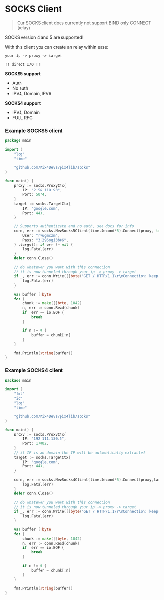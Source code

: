 # SOCKS Client

> Our SOCKS client does currently not support BIND only CONNECT (relay)

SOCKS version 4 and 5 are supported!

With this client you can create an relay within ease:

```
your ip -> proxy -> target

!! direct I/O !!
```

**SOCKS5 support**

- Auth
- No auth
- IPV4, Domain, IPV6

**SOCKS4 support**

- IPV4, Domain
- FULL RFC

### Example SOCKS5 client

```go
package main

import (
	"log"
	"time"

	"github.com/Pix4Devs/pix4lib/socks"
)

func main() {
	proxy := socks.ProxyCtx{
		IP: "2.56.119.93",
		Port: 5074,
	}
	target := socks.TargetCtx{
		IP: "google.com",
		Port: 443,
	}

	// Supports authenticate and no auth, see docs for info
	conn, err := socks.NewSocks5Client(time.Second*5).Connect(proxy, true, socks.Auth{
		User: "rvugmczm",
		Pass: "3j296ogi3b86",
	} ,target); if err != nil {
		log.Fatal(err)
	}
	defer conn.Close()

	// do whatever you want with this connection
	// it is now tunneled through your ip -> proxy -> target
	if _, err := conn.Write([]byte("GET / HTTP/1.1\r\nConnection: keep-alive\r\n")); err != nil {
		log.Fatal(err)
	}

	var buffer []byte
	for {
		chunk := make([]byte, 1042)
		n, err := conn.Read(chunk)
		if  err == io.EOF {
			break
		}

		if n != 0 {
			buffer = chunk[:n]
		}
	}

	fmt.Println(string(buffer))
}
```

### Example SOCKS4 client

```go
package main

import (
	"fmt"
	"io"
	"log"
	"time"

	"github.com/Pix4Devs/pix4lib/socks"
)

func main() {
	proxy := socks.ProxyCtx{
		IP: "192.111.130.5",
		Port: 17002,
	}
    // if IP is an domain the IP will be automatically extracted
	target := socks.TargetCtx{
		IP: "google.com",
		Port: 443,
	}

	conn, err := socks.NewSocks4Client(time.Second*5).Connect(proxy,target); if err != nil {
		log.Fatal(err)
	}
	defer conn.Close()

	// do whatever you want with this connection
	// it is now tunneled through your ip -> proxy -> target
	if _, err := conn.Write([]byte("GET / HTTP/1.1\r\nConnection: keep-alive\r\n")); err != nil {
		log.Fatal(err)
	}

	var buffer []byte
	for {
		chunk := make([]byte, 1042)
		n, err := conn.Read(chunk)
		if  err == io.EOF {
			break
		}

		if n != 0 {
			buffer = chunk[:n]
		}
	}

	fmt.Println(string(buffer))
}
```
